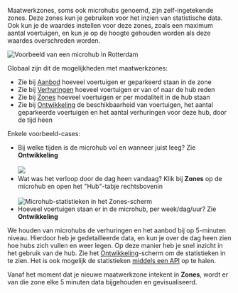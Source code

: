 Maatwerkzones, soms ook microhubs genoemd, zijn zelf-ingetekende zones. Deze zones kun je gebruiken voor het inzien van statistische data. Ook kun je de waardes instellen voor deze zones, zoals een maximum aantal voertuigen, en kun je op de hoogte gehouden worden als deze waardes overschreden worden.

![Voorbeeld van een microhub in Rotterdam](https://media.slid.es/uploads/116033/images/10031100/pasted-from-clipboard.png)

Globaal zijn dit de mogelijkheden met maatwerkzones:
- Zie bij [Aanbod](https://dashboarddeelmobiliteit.nl/) hoeveel voertuigen er geparkeerd staan in de zone
- Zie bij [Verhuringen](https://dashboarddeelmobiliteit.nl/map/rentals) hoeveel voertuigen er van of naar de hub reden
- Zie bij [Zones](https://dashboarddeelmobiliteit.nl/map/zones) hoeveel voertuigen er per modaliteit in de hub staan
- Zie bij [Ontwikkeling](https://dashboarddeelmobiliteit.nl/stats/overview) de beschikbaarheid van voertuigen, het aantal geparkeerde voertuigen en het aantal verhuringen voor deze hub, door de tijd heen

Enkele voorbeeld-cases:

- Bij welke tijden is de microhub vol en wanneer juist leeg? Zie **Ontwikkeling**<br /><br /><img src="https://media.slid.es/uploads/116033/images/10031107/pasted-from-clipboard.png" /><br />
- Wat was het verloop door de dag heen vandaag? Klik bij **Zones** op de microhub en open het "Hub"-tabje rechtsbovenin<br /><br />![Microhub-statistieken in het Zones-scherm](https://media.slid.es/uploads/116033/images/10034319/pasted-from-clipboard.png)<br />
- Hoeveel voertuigen staan er in de microhub, per week/dag/uur? Zie **Ontwikkeling**

We houden van microhubs de verhuringen en het aanbod bij op 5-minuten niveau. Hierdoor heb je gedetailleerde data, en kun je over de dag heen zien hoe hubs zich vullen en weer legen. Op deze manier heb je snel inzicht in het gebruik van de hub. Zie het [Ontwikkeling](https://dashboarddeelmobiliteit.nl/stats/overview)-scherm om de statistieken in te zien. Het is ook mogelijk de statistieken [middels een API](https://docs.dashboarddeelmobiliteit.nl/api_docs/zone_statistics/) op te halen.

Vanaf het moment dat je nieuwe maatwerkzone intekent in **Zones**, wordt er van die zone elke 5 minuten data bijgehouden en gevisualiseerd.
